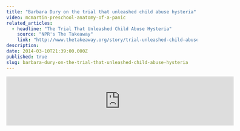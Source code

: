 ```yaml
---
title: "Barbara Dury on the trial that unleashed child abuse hysteria"
video: mcmartin-preschool-anatomy-of-a-panic
related_articles:
  - headline: "The Trial That Unleashed Child Abuse Hysteria"
    source: "NPR's The Takeaway"
    link: "http://www.thetakeaway.org/story/trial-unleashed-child-abuse-hysteria/"
description:
date: 2014-03-10T21:39:00.000Z
published: true
slug: barbara-dury-on-the-trial-that-unleashed-child-abuse-hysteria
---
```


<iframe width="600" height="130" frameborder="0" scrolling="no" src="https://www.wnyc.org/widgets/ondemand_player/takeaway/#file=%2Faudio%2Fxspf%2F356639%2F"></iframe>

